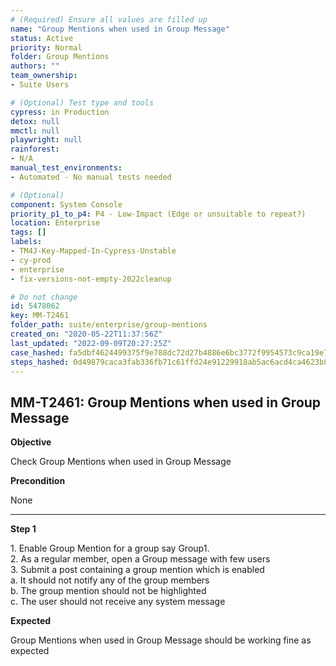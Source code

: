 ```yaml
---
# (Required) Ensure all values are filled up
name: "Group Mentions when used in Group Message"
status: Active
priority: Normal
folder: Group Mentions
authors: ""
team_ownership: 
- Suite Users

# (Optional) Test type and tools
cypress: in Production
detox: null
mmctl: null
playwright: null
rainforest: 
- N/A
manual_test_environments: 
- Automated - No manual tests needed

# (Optional)
component: System Console
priority_p1_to_p4: P4 - Low-Impact (Edge or unsuitable to repeat?)
location: Enterprise
tags: []
labels: 
- TM4J-Key-Mapped-In-Cypress-Unstable
- cy-prod
- enterprise
- fix-versions-not-empty-2022cleanup

# Do not change
id: 5478062
key: MM-T2461
folder_path: suite/enterprise/group-mentions
created_on: "2020-05-22T11:37:56Z"
last_updated: "2022-09-09T20:27:25Z"
case_hashed: fa5dbf4624499375f9e788dc72d27b4886e6bc3772f9954573c9ca19e7454b9bc73480c1420cfa394a8686611a6745f0
steps_hashed: 0d49879caca3fab336fb71c61ffd24e91229918ab5ac6acd4ca4623b82a612dba5d157b5455531751e8098e9cdcec8da
---
```


## MM-T2461: Group Mentions when used in Group Message

**Objective**

Check Group Mentions when used in Group Message

**Precondition**

None

---

**Step 1**

1\. Enable Group Mention for a group say Group1.\
2\. As a regular member, open a Group message with few users\
3\. Submit a post containing a group mention which is enabled\
a. It should not notify any of the group members\
b. The group mention should not be highlighted\
c. The user should not receive any system message

**Expected**

Group Mentions when used in Group Message should be working fine as expected
